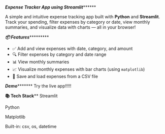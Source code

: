 *******Expense Tracker App using Streamlit*************

A simple and intuitive expense tracking app built with **Python** and **Streamlit**. Track your spending, filter expenses by category or date, view monthly summaries, and visualize data with charts — all in your browser!

***********📦 Features********************

- ✅ Add and view expenses with date, category, and amount
- 🔍 Filter expenses by category and date range
- 📊 View monthly summaries
- 📈 Visualize monthly expenses with bar charts (using `matplotlib`)
- 💾 Save and load expenses from a CSV file

*****Demo************
Try the live app!!!!!


************📚 Tech Stack**************
Streamlit

Python

Matplotlib

Built-in: csv, os, datetime
